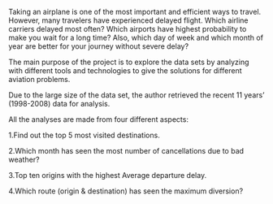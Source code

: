 

Taking an airplane is one of the most important and efficient ways to travel. However, many travelers have experienced delayed flight. Which airline carriers delayed most often? Which airports have highest probability to make you wait for a long time? Also, which day of week and which month of year are better for your journey without severe delay?

The main purpose of the project is to explore the data sets by analyzing with different tools and technologies to give the solutions for different aviation problems.

Due to the large size of the data set, the author retrieved the recent 11 years’ (1998-2008) data for analysis.

All the analyses are made from four different aspects:

1.Find out the top 5 most visited destinations.

2.Which month has seen the most number of cancellations due to bad weather?

3.Top ten origins with the highest Average departure delay.

4.Which route (origin & destination) has seen the maximum diversion?
